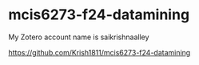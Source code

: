 # mcis6273-f24-datamining
My Zotero account name is saikrishnaalley

https://github.com/Krish1811/mcis6273-f24-datamining
